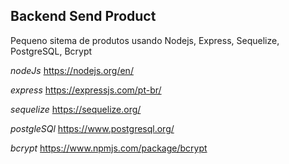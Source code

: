 ## Backend Send Product

Pequeno sitema de produtos usando Nodejs, Express, Sequelize, PostgreSQL, Bcrypt

*nodeJs*
https://nodejs.org/en/

*express*
https://expressjs.com/pt-br/

*sequelize*
https://sequelize.org/

*postgleSQl*
https://www.postgresql.org/

*bcrypt*
https://www.npmjs.com/package/bcrypt
